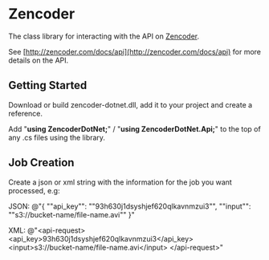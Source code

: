 ﻿# Zencoder

The class library for interacting with the API on [Zencoder](http://zencoder.com).

See [http://zencoder.com/docs/api](http://zencoder.com/docs/api) for more details on the API.

## Getting Started

Download or build zencoder-dotnet.dll, add it to your project and create a reference.

Add "**using ZencoderDotNet;**" / "**using ZencoderDotNet.Api;**" to the top of any .cs files using the library.

## Job Creation

Create a json or xml string with the information for the job you want processed, e.g:

JSON:
	@"{
	""api_key"": ""93h630j1dsyshjef620qlkavnmzui3"",
	""input"": ""s3://bucket-name/file-name.avi""
	}"

XML:
	@"&lt;api-request&gt;
	&lt;api_key&gt;93h630j1dsyshjef620qlkavnmzui3&lt;/api_key&gt;
	&lt;input&gt;s3://bucket-name/file-name.avi</input&gt;
	&lt;/api-request&gt;"




